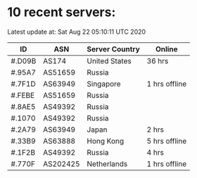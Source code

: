 # 10 recent servers:

Latest update at: Sat Aug 22 05:10:11 UTC 2020

| ID | ASN | Server Country | Online |
| -- | --- | -------------- | ------ |
| #.D09B | AS174 | United States | 36 hrs |
| #.95A7 | AS51659 | Russia | |
| #.7F1D | AS63949 | Singapore | 1 hrs offline |
| #.FEBE | AS51659 | Russia | |
| #.8AE5 | AS49392 | Russia | |
| #.1070 | AS49392 | Russia | |
| #.2A79 | AS63949 | Japan | 2 hrs |
| #.33B9 | AS63888 | Hong Kong | 5 hrs offline |
| #.1F2B | AS49392 | Russia | 4 hrs |
| #.770F | AS202425 | Netherlands | 1 hrs offline |

